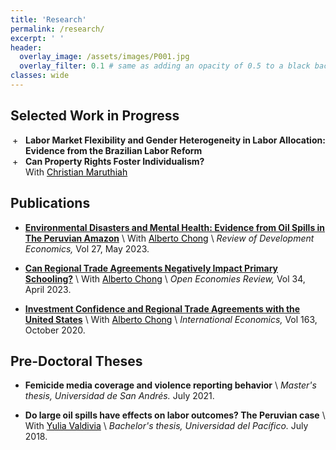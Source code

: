 ```yaml
---
title: 'Research'
permalink: /research/
excerpt: ' '
header:
  overlay_image: /assets/images/P001.jpg
  overlay_filter: 0.1 # same as adding an opacity of 0.5 to a black background
classes: wide
---
```


<html>
<head>
<style>
 details> summary {
    list-style-type: none; /* This removes the default arrow */
    cursor: pointer;
    position: relative;
    margin-left: 24px;
}
details> summary:before, details[open]> summary:before {
    content: '+';
    position: absolute;
    width: 16px;
    height: 16px;
    left: -21px;
    transition: .2s;
}
details[open]> summary:before {
    content: '-';
}
</style>
</head>
</html>

## Selected Work in Progress
<details>
    <summary><b>Labor Market Flexibility and Gender Heterogeneity in Labor Allocation: Evidence from the Brazilian Labor Reform</b></summary>
    <p align="justify"><b>Abstract.-</b> Does greater flexibility create job opportunities and improve labor allocation? Within the context of high regulation costs that impose constraints on working hours, I investigate how firms and workers respond to the 2017 Brazilian labor reform, a policy that removed constraints on flexible work schedules. Leveraging matched employer-employee data and firm-level variation on hours worked, I show that this policy change led to an increase in employment, especially in part-time positions. Notably, women experienced greater employment gains. At the state level, I observe that while the reform did not significantly impact unemployment rates, it contributed to reduce informality, which accounted for 40% of the workforce in 2016. Gender-specific analysis suggests that this effect is mostly driven by men transitioning from informal to formal employment, whereas women seem to reallocate within the formal market. These findings highlight the interplay between labor market flexibility and gender disparities, emphasizing the potential of such reforms to reshape employment allocation. The case of the Brazilian reform provides a more nuanced view when informality is taken into account. 	
    </p>
</details>

<details>
  <summary><b>Can Property Rights Foster Individualism?</b><br>
  With <a href="https://christian-maruthiah.com/" style="color: black; text-decoration: underline;">Christian Maruthiah</a>
  </summary>
    <p align="justify"><b>Abstract.-</b> Individualism has been shown to have important economic, social and political consequences. This project examines whether individualism can be fostered by government policy, the degree to which it persists across generations, and its long-run implications for local economic development. We study these questions in the context of an ambitious land allotment programme targeting Native Americans in the early-20th century, using a range of historical and contemporary data sources. At the individual-level, we examine the effects of allotment on naming practices, intermarriage, participation in Native American civil rights associations, and location choice among descendants up to 100 years later. In order to document the long-term political and social consequences of allotment at the reservation-level, we construct new datasets on public goods provision, the occurence of and issues raised in local public meetings, and the content of modern tribal constitutions.	
    </p>
</details>
 
## Publications

* **[Environmental Disasters and Mental Health: Evidence from Oil Spills in The Peruvian Amazon](https://doi.org/10.1111/rode.12955)** \\
  With <a href="https://aysps.gsu.edu/profile/alberto-chong/" style="color: black; text-decoration: underline;">Alberto Chong</a> \\
  _Review of Development Economics,_
  Vol 27, May 2023. 

* **[Can Regional Trade Agreements Negatively Impact Primary Schooling?](https://doi.org/10.1007/s11079-022-09674-6)** \\
  With <a href="https://aysps.gsu.edu/profile/alberto-chong/" style="color: black; text-decoration: underline;">Alberto Chong</a> \\
  _Open Economies Review,_
  Vol 34, April 2023. 

* **[Investment Confidence and Regional Trade Agreements with the United States](https://doi.org/10.1016/j.inteco.2020.05.001)** \\
  With <a href="https://aysps.gsu.edu/profile/alberto-chong/" style="color: black; text-decoration: underline;">Alberto Chong</a> \\
  _International Economics,_
  Vol 163, October 2020. 


## Pre-Doctoral Theses

* **Femicide media coverage and violence reporting behavior** \\
  _Master's thesis, Universidad de San Andrés._
  July 2021. <a href="https://repositorio.udesa.edu.ar/jspui/bitstream/10908/18510/1/%5bP%5d%5bW%5d%20T.M.%20Eco.%20Srebot%20Roeder%2c%20Carla%20Mar%c3%ada.pdf"><i class="fas fa-fw fa-file-pdf zoom" style="font-size:24px;color:#0099cc" aria-hidden="true"></i></a>

* **Do large oil spills have effects on labor outcomes? The Peruvian case** \\
  With <a href="https://pe.linkedin.com/in/yulia-valdivia-rivera-30596" style="color: black; text-decoration: underline;">Yulia Valdivia</a> \\
  _Bachelor's thesis, Universidad del Pacífico._
  July 2018. <a href="https://repositorio.up.edu.pe/bitstream/handle/11354/3006/DI17.pdf?sequence=1&isAllowed=y"><i class="fas fa-fw fa-file-pdf zoom" style="font-size:24px;color:#0099cc" aria-hidden="true"></i></a>
